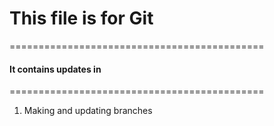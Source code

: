 # This file is for Git 

 
============================================
#### It contains updates in
============================================
1. Making and updating branches


